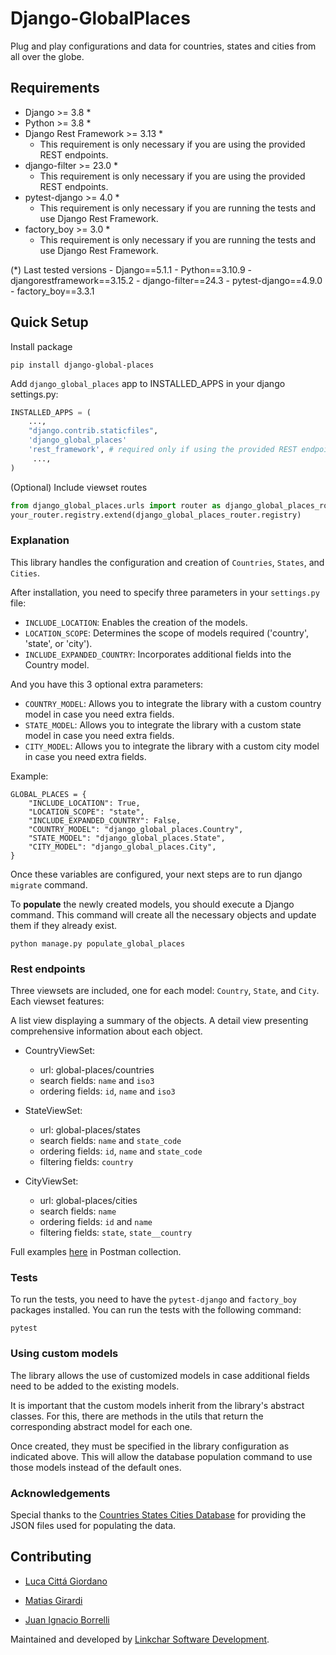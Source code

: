 # Django-GlobalPlaces
Plug and play configurations and data for countries, states and cities from all over the globe.

## Requirements
- Django >= 3.8 *
- Python >= 3.8 *
- Django Rest Framework >= 3.13 *
	- This requirement is only necessary if you are using the provided REST endpoints.
- django-filter >= 23.0 *
	- This requirement is only necessary if you are using the provided REST endpoints.
- pytest-django >= 4.0 *
	- This requirement is only necessary if you are running the tests and use Django Rest Framework.
- factory_boy >= 3.0 *
	- This requirement is only necessary if you are running the tests and use Django Rest Framework.

(*) Last tested versions
	- Django==5.1.1
	- Python==3.10.9
	- djangorestframework==3.15.2
	- django-filter==24.3
	- pytest-django==4.9.0
	- factory_boy==3.3.1


## Quick Setup

Install package

    pip install django-global-places
Add `django_global_places` app to INSTALLED_APPS in your django settings.py:

```python
INSTALLED_APPS = (
    ...,
    "django.contrib.staticfiles",
    'django_global_places'
    'rest_framework', # required only if using the provided REST endpoints
     ...,
)
```

(Optional) Include viewset routes

```python
from django_global_places.urls import router as django_global_places_router
your_router.registry.extend(django_global_places_router.registry)
```


### Explanation

This library handles the configuration and creation of `Countries`, `States`, and `Cities`.

After installation, you need to specify three parameters in your `settings.py` file:

-  `INCLUDE_LOCATION`: Enables the creation of the models.
-  `LOCATION_SCOPE`: Determines the scope of models required ('country', 'state', or 'city').
-  `INCLUDE_EXPANDED_COUNTRY`: Incorporates additional fields into the Country model.

And you have this 3 optional extra parameters:
-  `COUNTRY_MODEL`: Allows you to integrate the library with a custom country model in case you need extra fields.
-  `STATE_MODEL`: Allows you to integrate the library with a custom state model in case you need extra fields.
-  `CITY_MODEL`: Allows you to integrate the library with a custom city model in case you need extra fields.

Example:
```
GLOBAL_PLACES = {
	"INCLUDE_LOCATION": True,
	"LOCATION_SCOPE": "state",
	"INCLUDE_EXPANDED_COUNTRY": False,
	"COUNTRY_MODEL": "django_global_places.Country",
	"STATE_MODEL": "django_global_places.State",
	"CITY_MODEL": "django_global_places.City",
}
```

Once these variables are configured, your next steps are to run django `migrate` command.

To **populate** the newly created models, you should execute a Django command. This command will create all the necessary objects and update them if they already exist.

```
python manage.py populate_global_places
```

### Rest endpoints

Three viewsets are included, one for each model: `Country`, `State`, and `City`. Each viewset features:

A list view displaying a summary of the objects.
A detail view presenting comprehensive information about each object.

- CountryViewSet:
	- url: global-places/countries
	- search fields: `name` and `iso3`
	- ordering fields: `id`, `name` and `iso3`

- StateViewSet:
	- url: global-places/states
	- search fields: `name` and `state_code`
	- ordering fields: `id`, `name` and `state_code`
	- filtering fields: `country`

- CityViewSet:
	- url: global-places/cities
	- search fields: `name`
	- ordering fields: `id` and `name`
	- filtering fields: `state`, `state__country`

Full examples [here](https://www.postman.com/restless-zodiac-765340/workspace/django-globalplaces/collection/18007906-46245b57-0675-4bfb-ae41-c71ee6f6f6f5?action=share&creator=18007906) in Postman collection.

### Tests

To run the tests, you need to have the `pytest-django` and `factory_boy` packages installed. You can run the tests with the following command:

```
pytest
```

### Using custom models

The library allows the use of customized models in case additional fields need to be added to the existing models.

It is important that the custom models inherit from the library's abstract classes. For this, there are methods in the utils that return the corresponding abstract model for each one.

Once created, they must be specified in the library configuration as indicated above. This will allow the database population command to use those models instead of the default ones.

### Acknowledgements

Special thanks to the [Countries States Cities Database](https://github.com/dr5hn/countries-states-cities-database) for providing the JSON files used for populating the data.

## Contributing

- [Luca Cittá Giordano](https://www.linkedin.com/in/lucacittagiordano/)

- [Matias Girardi](https://www.linkedin.com/in/matiasgirardi)

- [Juan Ignacio Borrelli](https://www.linkedin.com/in/juan-ignacio-borrelli/)

Maintained and developed by [Linkchar Software Development](https://linkchar.com/).

